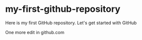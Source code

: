 # my-first-github-repository
Here is my first GitHub repository. Let's get started with GitHub

One more edit in github.com
